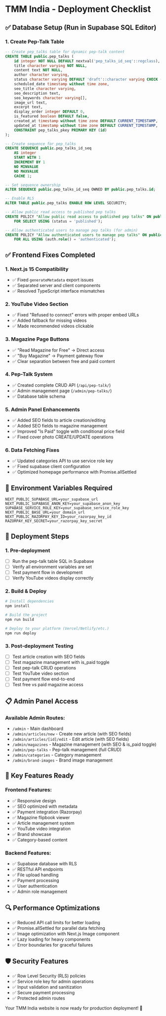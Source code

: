 # TMM India - Deployment Checklist

## ✅ Database Setup (Run in Supabase SQL Editor)

### 1. Create Pep-Talk Table
```sql
-- Create pep_talks table for dynamic pep-talk content
CREATE TABLE public.pep_talks (
    id integer NOT NULL DEFAULT nextval('pep_talks_id_seq'::regclass),
    title character varying NOT NULL,
    content text NOT NULL,
    author character varying,
    status character varying DEFAULT 'draft'::character varying CHECK (status::text = ANY (ARRAY['draft'::character varying, 'published'::character varying, 'scheduled'::character varying]::text[])),
    scheduled_date timestamp without time zone,
    seo_title character varying,
    seo_description text,
    seo_keywords character varying[],
    image_url text,
    excerpt text,
    display_order integer DEFAULT 0,
    is_featured boolean DEFAULT false,
    created_at timestamp without time zone DEFAULT CURRENT_TIMESTAMP,
    updated_at timestamp without time zone DEFAULT CURRENT_TIMESTAMP,
    CONSTRAINT pep_talks_pkey PRIMARY KEY (id)
);

-- Create sequence for pep_talks
CREATE SEQUENCE public.pep_talks_id_seq
    AS integer
    START WITH 1
    INCREMENT BY 1
    NO MINVALUE
    NO MAXVALUE
    CACHE 1;

-- Set sequence ownership
ALTER SEQUENCE public.pep_talks_id_seq OWNED BY public.pep_talks.id;

-- Enable RLS
ALTER TABLE public.pep_talks ENABLE ROW LEVEL SECURITY;

-- Allow public read access to published pep talks
CREATE POLICY "Allow public read access to published pep talks" ON public.pep_talks
    FOR SELECT USING (status = 'published');

-- Allow authenticated users to manage pep talks (for admin)
CREATE POLICY "Allow authenticated users to manage pep talks" ON public.pep_talks
    FOR ALL USING (auth.role() = 'authenticated');
```

## ✅ Frontend Fixes Completed

### 1. Next.js 15 Compatibility
- ✅ Fixed `generateMetadata` export issues
- ✅ Separated server and client components
- ✅ Resolved TypeScript interface mismatches

### 2. YouTube Video Section
- ✅ Fixed "Refused to connect" errors with proper embed URLs
- ✅ Added fallback for missing videos
- ✅ Made recommended videos clickable

### 3. Magazine Page Buttons
- ✅ "Read Magazine for Free" → Direct access
- ✅ "Buy Magazine" → Payment gateway flow
- ✅ Clear separation between free and paid content

### 4. Pep-Talk System
- ✅ Created complete CRUD API (`/api/pep-talk/`)
- ✅ Admin management page (`/admin/pep-talks/`)
- ✅ Database table schema

### 5. Admin Panel Enhancements
- ✅ Added SEO fields to article creation/editing
- ✅ Added SEO fields to magazine management
- ✅ Improved "Is Paid" toggle with conditional price field
- ✅ Fixed cover photo CREATE/UPDATE operations

### 6. Data Fetching Fixes
- ✅ Updated categories API to use service role key
- ✅ Fixed supabase client configuration
- ✅ Optimized homepage performance with Promise.allSettled

## 🔧 Environment Variables Required

```env
NEXT_PUBLIC_SUPABASE_URL=your_supabase_url
NEXT_PUBLIC_SUPABASE_ANON_KEY=your_supabase_anon_key
SUPABASE_SERVICE_ROLE_KEY=your_supabase_service_role_key
NEXT_PUBLIC_BASE_URL=your_domain_url
NEXT_PUBLIC_RAZORPAY_KEY_ID=your_razorpay_key_id
RAZORPAY_KEY_SECRET=your_razorpay_key_secret
```

## 🚀 Deployment Steps

### 1. Pre-deployment
- [ ] Run the pep-talk table SQL in Supabase
- [ ] Verify all environment variables are set
- [ ] Test payment flow in development
- [ ] Verify YouTube videos display correctly

### 2. Build & Deploy
```bash
# Install dependencies
npm install

# Build the project
npm run build

# Deploy to your platform (Vercel/Netlify/etc.)
npm run deploy
```

### 3. Post-deployment Testing
- [ ] Test article creation with SEO fields
- [ ] Test magazine management with is_paid toggle
- [ ] Test pep-talk CRUD operations
- [ ] Test YouTube video section
- [ ] Test payment flow end-to-end
- [ ] Test free vs paid magazine access

## 📋 Admin Panel Access

### Available Admin Routes:
- `/admin` - Main dashboard
- `/admin/articles/new` - Create new article (with SEO fields)
- `/admin/articles/[id]/edit` - Edit article (with SEO fields)
- `/admin/magazines` - Magazine management (with SEO & is_paid toggle)
- `/admin/pep-talks` - Pep-talk management (full CRUD)
- `/admin/categories` - Category management
- `/admin/brand-images` - Brand image management

## 🎯 Key Features Ready

### Frontend Features:
- ✅ Responsive design
- ✅ SEO optimized with metadata
- ✅ Payment integration (Razorpay)
- ✅ Magazine flipbook viewer
- ✅ Article management system
- ✅ YouTube video integration
- ✅ Brand showcase
- ✅ Category-based content

### Backend Features:
- ✅ Supabase database with RLS
- ✅ RESTful API endpoints
- ✅ File upload handling
- ✅ Payment processing
- ✅ User authentication
- ✅ Admin role management

## 🔍 Performance Optimizations

- ✅ Reduced API call limits for better loading
- ✅ Promise.allSettled for parallel data fetching
- ✅ Image optimization with Next.js Image component
- ✅ Lazy loading for heavy components
- ✅ Error boundaries for graceful failures

## 🛡️ Security Features

- ✅ Row Level Security (RLS) policies
- ✅ Service role key for admin operations
- ✅ Input validation and sanitization
- ✅ Secure payment processing
- ✅ Protected admin routes

Your TMM India website is now ready for production deployment! 🚀
